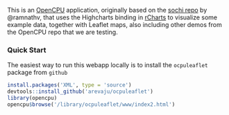 This is an [OpenCPU](http://opencpu.org) application, originally based on the [sochi repo](https://github.com/ramnathv/sochi) by @ramnathv, that uses the Highcharts binding in [rCharts](http://rcharts.io) to visualize some example data, together with Leaflet maps, also including other demos from the OpenCPU repo that we are testing.

### Quick Start

The easiest way to run this webapp locally is to install the `ocpuleaflet` package from `github`

```r
install.packages('XML', type = 'source')
devtools::install_github('arevaju/ocpuleaflet')
library(opencpu)
opencpu$browse('/library/ocpuleaflet/www/index2.html')
```

